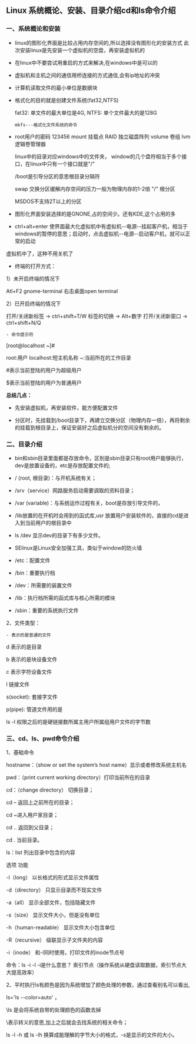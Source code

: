 ## Linux 系统概论、安装、目录介绍cd和ls命令介绍

### 一、系统概论和安装

- linux的图形化界面是比较占用内存空间的,所以选择没有图形化的安装方式
此次安装linux是先安装一个虚拟机的空盘，再安装虚拟机的

- 在linux中不要尝试用重启的方式来解决,在windows中是可以的

- 虚拟机和主机之间的通信用桥连接的方式通信,会有ip地址的冲突

- 计算机读取文件的最小单位是数据块

- 格式化的目的就是创建文件系统(fat32,NTFS)

  fat32: 单文件的最大单位是4G,   NTFS:  单个文件最大的是128G
  
  `mkfs---格式化文件系统的命令`
 
- root用户的密码  123456   mount 挂载点   RAID 独立磁盘阵列  volume 卷组  lvm 逻辑卷管理器

  linux中的目录对应windows中的文件夹， window的几个盘符相当于多个接口，在linux中只有一个接口就是"/"    
  
  /boot是引导分区的意思根目录分隔符
  
  swap 交换分区缓解内存空间的压力一般为物理内存的1-2倍  "/" 根分区
  
  MSDOS不支持2T以上的分区
 
- 图形化界面安装选择的是GNONE,占的空间少。还有KDE,这个占用的多

- ctrl+alt+enter 使界面最大化虚拟机中有虚拟机--电源--挂起客户机，相当于windows的暂停的意思；启动时，点击虚拟机--电源--启动客户机，就可以正常的启动

虚拟机中了，这种不用关机了

- 终端的打开方式：

1）未开启终端的情况下

Atl+F2 gnome-terminal  右击桌面open terminal

2）已开启终端的情况下

打开/关闭新标签 -> ctrl+shift+T/W     标签的切换 -> Alt+数字 打开/关闭新窗口 -> ctrl+shift+N/Q      

`- 命令提示符`

[root@localhost ~]#  

root:用户   localhost:短主机名称  ~:当前所在的工作目录

#表示当前登陆的用户为超级用户

$表示当前登陆的用户为普通用户

**总结几点：**

- 先安装虚拟机，再安装软件，能方便配置文件

- 分区时，先挂载到/boot目录下，再建立交换分区（物理内存一倍），再将剩余的挂载到根目录上，保证安装好之后虚拟机分的空间没有剩余的。

### 二、目录介绍

- bin和sbin目录里面都是存放命令，区别是sbin目录只有root用户能够执行，dev是放置设备的，etc是存放配置文件的;

- / (root, 根目录)：与开机系统有关；

- /srv（service）网路服务启动需要调取的资料目录；

- /var (variable)：与系统运作过程有关，boot是存放引导文件的，

- /lib放置的在开机时会用到的函式库,usr 放置用户安装软件的，直接的cd是进入到当前用户的根目录中  

- ls /dev 显示dev的目录下有多少文件。

- SElinux是Linux安全加强工具，类似于window的防火墙

- /etc：配置文件 

- /bin：重要执行档  

- /dev：所需要的装置文件  

- /lib：执行档所需的函式库与核心所需的模块 

- /sbin：重要的系统执行文件


2、文件类型：

`- 表示的是普通的文件`  

d 表示的是目录  

b 表示的是块设备文件 

c 表示字符设备文件 

l 链接文件  

s(socket): 套接字文件  

p(pipe): 管道文件用的是

ls -l 权限之后的是硬链接数所属主用户所属组用户文件的字节数

### 三、cd、ls、pwd命令介绍

1、基础命令

hostname：（show or set the system’s host name）显示或者修改系统主机名

pwd：（print current working directory）打印当前所在的目录

cd：（change directory） 切换目录；

cd – 返回上之前所在的目录；

cd ~进入用户家目录；

cd .. 返回到父目录；

cd . 当前目录。

ls：list 列出目录中包含的内容

选项	功能

-l（long）	以长格式的形式显示文件属性

-d（directory）	只显示目录而不现实文件

-a（all）	显示全部文件，包括隐藏文件

-s（size）	显示文件大小，但是没有单位

-h（human-readable）	显示文件大小包含单位

-R（recursive）	级联显示子文件夹的内容

-i（inode）	和-l同时使用，打印文件的inode节点号

命令：ls -i -l    -i是什么意思？ 索引节点（操作系统从硬盘读取数据，索引节点大大提高效率）

2、平时执行ls有颜色是因为系统增加了颜色处理的参数，通过查看别名可以看出,

ls='ls --color=auto' ， 

\ls 是会将系统自带的处理颜色的函数去掉  

\表示转义的意思,加上之后就会去找系统的相关命令； 

ls -l -h 或 ls -lh 换算成能理解的字节大小的格式，-s是显示的文件的大小。

